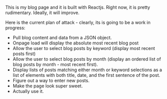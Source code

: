 This is my blog page and it is built with Reactjs.  Right now, it is pretty rudimentary.  Ideally, it will improve.

Here is the current plan of attack - clearly, its is going to be a work in progress:
* Pull blog content and data from a JSON object.
* Onpage load will display the absolute most recent blog post
* Allow the user to select blog posts by keyword (display most recent posts first)
* Allow the user to select blog posts by month (display an ordered list of blog posts by month - most recent first).
* Display lists of posts matching either month or keyword selections as a list of elements with both title, date, and the first sentence of the post.
* Figure out a way to enter new posts.
* Make the page look super sweet.
* Actually use it.
